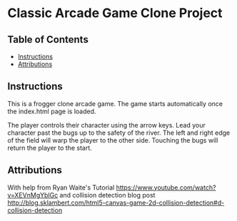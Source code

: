 # Classic Arcade Game Clone Project

## Table of Contents

- [Instructions](#instructions)
- [Attributions](#attributions)

## Instructions

This is a frogger clone arcade game. The game starts automatically once the index.html page is loaded.<br>

The player controls their character using the arrow keys. Lead your character past the bugs up to the safety of the river. The left and right edge of the field will warp the player to the other side. Touching the bugs will return the player to the start.

## Attributions

With help from Ryan Waite's Tutorial
https://www.youtube.com/watch?v=XEVnMgYblGc
and collision detection blog post
http://blog.sklambert.com/html5-canvas-game-2d-collision-detection#d-collision-detection

